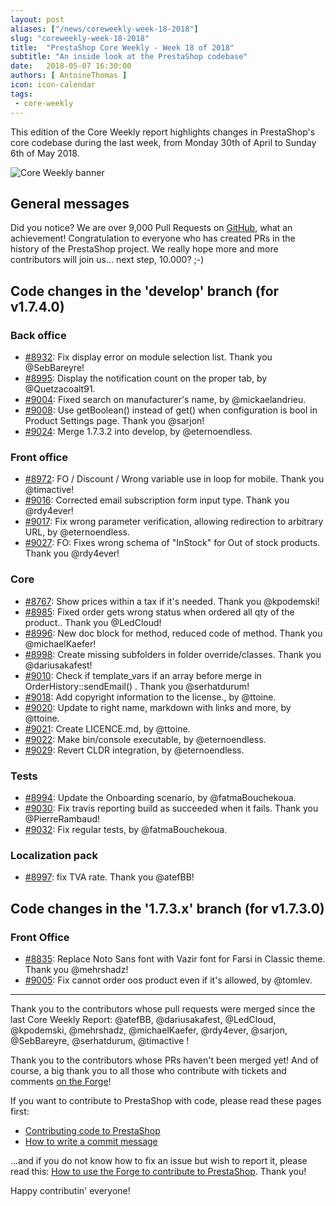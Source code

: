 ```yaml
---
layout: post
aliases: ["/news/coreweekly-week-18-2018"]
slug: "coreweekly-week-18-2018"
title:  "PrestaShop Core Weekly - Week 18 of 2018"
subtitle: "An inside look at the PrestaShop codebase"
date:   2018-05-07 16:30:00
authors: [ AntoineThomas ]
icon: icon-calendar
tags:
 - core-weekly
---
```


This edition of the Core Weekly report highlights changes in PrestaShop's core codebase during the last week, from Monday 30th of April to Sunday 6th of May 2018.

![Core Weekly banner](/assets/images/2017/04/core_weekly_banner.jpg)


## General messages

Did you notice? We are over 9,000 Pull Requests on [GitHub](https://github.com/PrestaShop), what an achievement! Congratulation to everyone who has created PRs in the history of the PrestaShop project. We really hope more and more contributors will join us... next step, 10.000? ;-)


## Code changes in the 'develop' branch (for v1.7.4.0)

### Back office
* [#8932](https://github.com/PrestaShop/PrestaShop/pull/8932): Fix display error on module selection list. Thank you @SebBareyre!
* [#8995](https://github.com/PrestaShop/PrestaShop/pull/8995): Display the notification count on the proper tab, by @Quetzacoalt91.
* [#9004](https://github.com/PrestaShop/PrestaShop/pull/9004): Fixed search on manufacturer's name, by @mickaelandrieu.
* [#9008](https://github.com/PrestaShop/PrestaShop/pull/9008): Use getBoolean() instead of get() when configuration is bool in Product Settings page. Thank you @sarjon!
* [#9024](https://github.com/PrestaShop/PrestaShop/pull/9024): Merge 1.7.3.2 into develop, by @eternoendless.


### Front office
* [#8972](https://github.com/PrestaShop/PrestaShop/pull/8972): FO / Discount / Wrong variable use in loop for mobile. Thank you @timactive!
* [#9016](https://github.com/PrestaShop/PrestaShop/pull/9016): Corrected email subscription form input type. Thank you @rdy4ever!
* [#9017](https://github.com/PrestaShop/PrestaShop/pull/9017): Fix wrong parameter verification, allowing redirection to arbitrary URL, by @eternoendless.
* [#9027](https://github.com/PrestaShop/PrestaShop/pull/9027): FO: Fixes wrong schema of "InStock" for Out of stock products. Thank you @rdy4ever!


### Core
* [#8767](https://github.com/PrestaShop/PrestaShop/pull/8767): Show prices within a tax if it's needed. Thank you @kpodemski!
* [#8985](https://github.com/PrestaShop/PrestaShop/pull/8985): Fixed order gets wrong status when ordered all qty of the product.. Thank you @LedCloud!
* [#8996](https://github.com/PrestaShop/PrestaShop/pull/8996): New doc block for method, reduced code of method. Thank you @michaelKaefer!
* [#8998](https://github.com/PrestaShop/PrestaShop/pull/8998): Create missing subfolders in folder override/classes. Thank you @dariusakafest!
* [#9010](https://github.com/PrestaShop/PrestaShop/pull/9010): Check if template_vars if an array before merge in OrderHistory::sendEmail() . Thank you @serhatdurum!
* [#9018](https://github.com/PrestaShop/PrestaShop/pull/9018): Add copyright information to the license., by @ttoine.
* [#9020](https://github.com/PrestaShop/PrestaShop/pull/9020): Update to right name, markdown with links and more, by @ttoine.
* [#9021](https://github.com/PrestaShop/PrestaShop/pull/9021): Create LICENCE.md, by @ttoine.
* [#9022](https://github.com/PrestaShop/PrestaShop/pull/9022): Make bin/console executable, by @eternoendless.
* [#9029](https://github.com/PrestaShop/PrestaShop/pull/9029): Revert CLDR integration, by @eternoendless.


### Tests
* [#8994](https://github.com/PrestaShop/PrestaShop/pull/8994): Update the Onboarding scenario, by @fatmaBouchekoua.
* [#9030](https://github.com/PrestaShop/PrestaShop/pull/9030): Fix travis reporting build as succeeded when it fails. Thank you @PierreRambaud!
* [#9032](https://github.com/PrestaShop/PrestaShop/pull/9032): Fix regular tests, by @fatmaBouchekoua.

	
### Localization pack
* [#8997](https://github.com/PrestaShop/PrestaShop/pull/8997): fix TVA rate. Thank you @atefBB!


## Code changes in the '1.7.3.x' branch (for v1.7.3.0)

### Front Office
* [#8835](https://github.com/PrestaShop/PrestaShop/pull/8835): Replace Noto Sans font with Vazir font for Farsi in Classic theme. Thank you @mehrshadz!
* [#9005](https://github.com/PrestaShop/PrestaShop/pull/9005): Fix cannot order oos product even if it's allowed, by @tomlev.


<hr />

Thank you to the contributors whose pull requests were merged since the last Core Weekly Report: @atefBB, @dariusakafest, @LedCloud, @kpodemski, @mehrshadz, @michaelKaefer, @rdy4ever, @sarjon, @SebBareyre, @serhatdurum, @timactive !

Thank you to the contributors whose PRs haven't been merged yet! And of course, a big thank you to all those who contribute with tickets and comments [on the Forge](http://forge.prestashop.com/)!

If you want to contribute to PrestaShop with code, please read these pages first:

 * [Contributing code to PrestaShop](http://doc.prestashop.com/display/PS16/Contributing+code+to+PrestaShop)
 * [How to write a commit message](http://doc.prestashop.com/display/PS16/How+to+write+a+commit+message)

...and if you do not know how to fix an issue but wish to report it, please read this: [How to use the Forge to contribute to PrestaShop](http://doc.prestashop.com/display/PS16/How+to+use+the+Forge+to+contribute+to+PrestaShop). Thank you!

Happy contributin' everyone!
